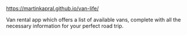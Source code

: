https://martinkapral.github.io/van-life/

Van rental app which offers a list of available vans, complete with all the necessary information for your perfect road trip.


